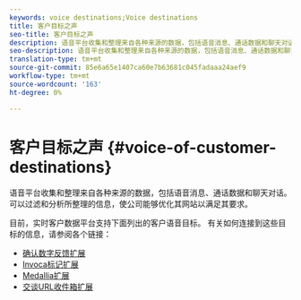 ```yaml
---
keywords: voice destinations;Voice destinations
title: 客户目标之声
seo-title: 客户目标之声
description: 语音平台收集和整理来自各种来源的数据，包括语音消息、通话数据和聊天对话。 可以过滤和分析所整理的信息，使公司能够优化其网站以满足其要求。
seo-description: 语音平台收集和整理来自各种来源的数据，包括语音消息、通话数据和聊天对话。 可以过滤和分析所整理的信息，使公司能够优化其网站以满足其要求。
translation-type: tm+mt
source-git-commit: 85e6a65e1407ca60e7b63681c045fadaaa24aef9
workflow-type: tm+mt
source-wordcount: '163'
ht-degree: 0%

---
```



# 客户目标之声 {#voice-of-customer-destinations}

语音平台收集和整理来自各种来源的数据，包括语音消息、通话数据和聊天对话。 可以过滤和分析所整理的信息，使公司能够优化其网站以满足其要求。

目前，实时客户数据平台支持下面列出的客户语音目标。 有关如何连接到这些目标的信息，请参阅各个链接：

- [确认数字反馈扩展](./confirmit-digital-feedback.md)
- [Invoca标记扩展](./invoca.md)
- [Medallia扩展](./medallia.md)
- [交谈URL收件箱扩展](./talkurl.md)

